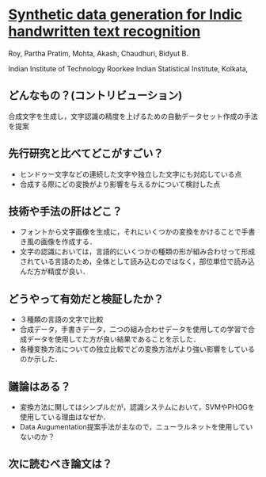 # [Synthetic data generation for Indic handwritten text recognition](https://arxiv.org/abs/1804.06254)

Roy, Partha Pratim, Mohta, Akash, Chaudhuri, Bidyut B.


Indian Institute of Technology Roorkee
Indian Statistical Institute, Kolkata,

## どんなもの？(コントリビューション)
合成文字を生成し，文字認識の精度を上げるための自動データセット作成の手法を提案

## 先行研究と比べてどこがすごい？
- ヒンドゥー文字などの連続した文字や独立した文字にも対応している点
- 合成する際にどの変換がより影響を与えるかについて検討した点

## 技術や手法の肝はどこ？
- フォントから文字画像を生成に，それにいくつかの変換をかけることで手書き風の画像を作成する．
- 文字の認識においては，言語的にいくつかの種類の形が組み合わせって形成されている言語のため，全体として読み込むのではなく，部位単位で読み込んだ方が精度が良い．
## どうやって有効だと検証したか？
- ３種類の言語の文字で比較
- 合成データ，手書きデータ，二つの組み合わせデータを使用しての学習で合成データを使用してた方が良い結果であることを示した．
- 各種変換方法についての独立比較でどの変換方法がより強い影響をしているのか示した．

## 議論はある？
- 変換方法に関してはシンプルだが，認識システムにおいて，SVMやPHOGを使用している理由はなぜか．
- Data Augumentation提案手法が主なので，ニューラルネットを使用していないのか？

## 次に読むべき論文は？
